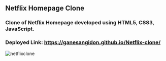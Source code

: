 ## Netflix Homepage Clone

### Clone of Netflix Homepage developed using HTML5, CSS3, JavaScript.

### Deployed Link: https://ganesangidon.github.io/Netflix-clone/

![netflixclone](https://user-images.githubusercontent.com/88224886/151699635-f448e6a5-3aaa-4d8e-a072-5faad69266a6.png)
